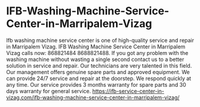 # IFB-Washing-Machine-Service-Center-in-Marripalem-Vizag
 Ifb washing machine service center is one of high-quality service and repair in Marripalem Vizag. IFB Washing Machine Service Center in Marripalem Vizag calls now: 868821484 8688821488.  If you got any problem with the washing machine without wasting a single second contact us to a better solution in service and repair. Our technicians are very talented in this field. Our management offers genuine spare parts and approved equipment. We can provide 24/7 service and repair at the doorstep. We respond quickly at any time. Our service provides 3 months warranty for spare parts and 30 days warranty for general service. https://ifb-service-center-in-vizag.com/ifb-washing-machine-service-center-in-marripalem-vizag/
